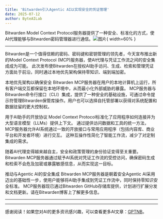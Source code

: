 ```yaml
---
title: 'Bitwarden引入Agentic AI以实现安全的凭证管理'
date: 2025-07-12
author: ByteAILab
---
```


Bitwarden Model Context Protocol服务器提供了一种安全、标准化的方式，使AI代理能够与Bitwarden密码管理器进行通信。![图片](https://ai-techpark.com/wp-content/uploads/Bitwarden-Brings.jpg){ width=60% }

---
Bitwarden是一个值得信赖的密码、密码键和密钥管理的领先者，今天宣布推出新的Model Context Protocol (MCP)服务器，使AI代理与凭证工作流之间的安全集成成为可能。 此次发布使Bitwarden在授权AI助手访问、生成、检索和管理凭证方面处于前沿，同时通过本地优先架构保持零知识、端到端加密。

本地优先架构以确保安全
Bitwarden MCP服务器在用户的本地计算机上运行，所有客户端交互都保留在本地环境中，从而最小化外部威胁的暴露。 MCP服务器与Bitwarden命令行接口（CLI）集成，提供了一种安全的基础设施，可通过命令提示符管理Bitwarden保管库操作。用户也可以选择自托管部署以获得对系统配置和数据驻留的更大控制权。

用于AI助手的开放协议
Model Context Protocol标准化了应用程序如何连接并为大型语言模型（LLMs）提供上下文。 通过提供访问数据和工具的统一方法，MCP服务器允许AI系统通过一致的开放接口与常用应用程序（包括内容库、商业平台和开发者环境）进行交互。 这种互操作性简化了智能工作流，减少了对定制集成的需求。

随着AI代理变得越来越自主，安全和政策管理的身份验证变得至关重要。 Bitwarden MCP服务器通过赋予AI系统对凭证工作流的受控访问，确保密码生成和检索不会危及加密或暴露敏感信息，从而实现这一目标。

推动与Agentic AI的安全集成
Bitwarden MCP服务器是朝着安全Agentic AI采用迈出的基础性一步，使用户能够将AI助手集成到凭证工作流中，同时保持零知识安全标准。 MCP服务器现已通过Bitwarden GitHub存储库提供，计划进行扩展分发和文档更新。请在Bitwarden博客上了解更多信息。

---
---
感谢阅读！如果您对AI的更多资讯感兴趣，可以查看更多AI文章：[GPTNB](https://gptnb.com)。